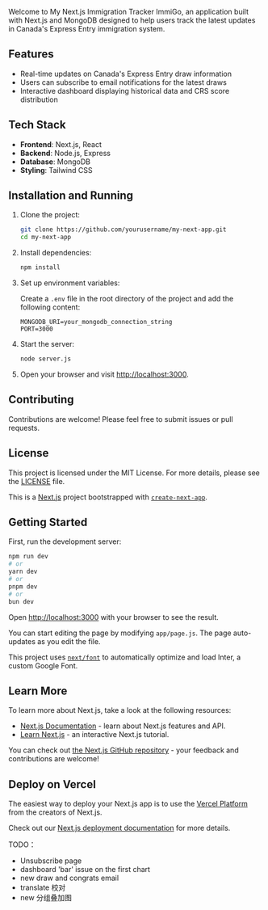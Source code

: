Welcome to My Next.js Immigration Tracker ImmiGo, an application built with Next.js and MongoDB designed to help users track the latest updates in Canada's Express Entry immigration system.

## Features

- Real-time updates on Canada's Express Entry draw information
- Users can subscribe to email notifications for the latest draws
- Interactive dashboard displaying historical data and CRS score distribution

## Tech Stack

- **Frontend**: Next.js, React
- **Backend**: Node.js, Express
- **Database**: MongoDB
- **Styling**: Tailwind CSS

## Installation and Running

1. Clone the project:

   ```bash
   git clone https://github.com/yourusername/my-next-app.git
   cd my-next-app
   ```

2. Install dependencies:

   ```bash
   npm install
   ```

3. Set up environment variables:

   Create a `.env` file in the root directory of the project and add the following content:

   ```env
   MONGODB_URI=your_mongodb_connection_string
   PORT=3000
   ```

4. Start the server:

   ```bash
   node server.js
   ```

5. Open your browser and visit [http://localhost:3000](http://localhost:3000).

## Contributing

Contributions are welcome! Please feel free to submit issues or pull requests.

## License

This project is licensed under the MIT License. For more details, please see the [LICENSE](LICENSE) file.









This is a [Next.js](https://nextjs.org/) project bootstrapped with [`create-next-app`](https://github.com/vercel/next.js/tree/canary/packages/create-next-app).

## Getting Started

First, run the development server:

```bash
npm run dev
# or
yarn dev
# or
pnpm dev
# or
bun dev
```

Open [http://localhost:3000](http://localhost:3000) with your browser to see the result.

You can start editing the page by modifying `app/page.js`. The page auto-updates as you edit the file.

This project uses [`next/font`](https://nextjs.org/docs/basic-features/font-optimization) to automatically optimize and load Inter, a custom Google Font.

## Learn More

To learn more about Next.js, take a look at the following resources:

- [Next.js Documentation](https://nextjs.org/docs) - learn about Next.js features and API.
- [Learn Next.js](https://nextjs.org/learn) - an interactive Next.js tutorial.

You can check out [the Next.js GitHub repository](https://github.com/vercel/next.js/) - your feedback and contributions are welcome!

## Deploy on Vercel

The easiest way to deploy your Next.js app is to use the [Vercel Platform](https://vercel.com/new?utm_medium=default-template&filter=next.js&utm_source=create-next-app&utm_campaign=create-next-app-readme) from the creators of Next.js.

Check out our [Next.js deployment documentation](https://nextjs.org/docs/deployment) for more details.










TODO：
- Unsubscribe page
- dashboard 'bar' issue on the first chart
- new draw and congrats email
- translate 校对 
- new 分组叠加图
